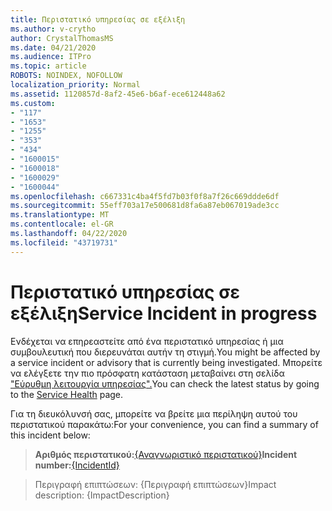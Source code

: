 ```yaml
---
title: Περιστατικό υπηρεσίας σε εξέλιξη
ms.author: v-crytho
author: CrystalThomasMS
ms.date: 04/21/2020
ms.audience: ITPro
ms.topic: article
ROBOTS: NOINDEX, NOFOLLOW
localization_priority: Normal
ms.assetid: 1120857d-8af2-45e6-b6af-ece612448a62
ms.custom:
- "117"
- "1653"
- "1255"
- "353"
- "434"
- "1600015"
- "1600018"
- "1600029"
- "1600044"
ms.openlocfilehash: c667331c4ba4f5fd7b03f0f8a7f26c669ddde6df
ms.sourcegitcommit: 55eff703a17e500681d8fa6a87eb067019ade3cc
ms.translationtype: MT
ms.contentlocale: el-GR
ms.lasthandoff: 04/22/2020
ms.locfileid: "43719731"
---
```

# <a name="service-incident-in-progress"></a><span data-ttu-id="69ace-102">Περιστατικό υπηρεσίας σε εξέλιξη</span><span class="sxs-lookup"><span data-stu-id="69ace-102">Service Incident in progress</span></span>

<span data-ttu-id="69ace-103">Ενδέχεται να επηρεαστείτε από ένα περιστατικό υπηρεσίας ή μια συμβουλευτική που διερευνάται αυτήν τη στιγμή.</span><span class="sxs-lookup"><span data-stu-id="69ace-103">You might be affected by a service incident or advisory that is currently being investigated.</span></span> <span data-ttu-id="69ace-104">Μπορείτε να ελέγξετε την πιο πρόσφατη κατάσταση μεταβαίνει στη σελίδα ["Εύρυθμη λειτουργία υπηρεσίας".](https://admin.microsoft.com/adminportal/home#/servicehealth)</span><span class="sxs-lookup"><span data-stu-id="69ace-104">You can check the latest status by going to the [Service Health](https://admin.microsoft.com/adminportal/home#/servicehealth) page.</span></span>
  
<span data-ttu-id="69ace-105">Για τη διευκόλυνσή σας, μπορείτε να βρείτε μια περίληψη αυτού του περιστατικού παρακάτω:</span><span class="sxs-lookup"><span data-stu-id="69ace-105">For your convenience, you can find a summary of this incident below:</span></span>
  
> <span data-ttu-id="69ace-106">**Αριθμός περιστατικού:**[{Αναγνωριστικό περιστατικού}](https://admin.microsoft.com/adminportal/home#/servicehealth)</span><span class="sxs-lookup"><span data-stu-id="69ace-106">**Incident number:**[{IncidentId}](https://admin.microsoft.com/adminportal/home#/servicehealth)</span></span>
    
> <span data-ttu-id="69ace-107">Περιγραφή επιπτώσεων: {Περιγραφή επιπτώσεων}</span><span class="sxs-lookup"><span data-stu-id="69ace-107">Impact description: {ImpactDescription}</span></span>
